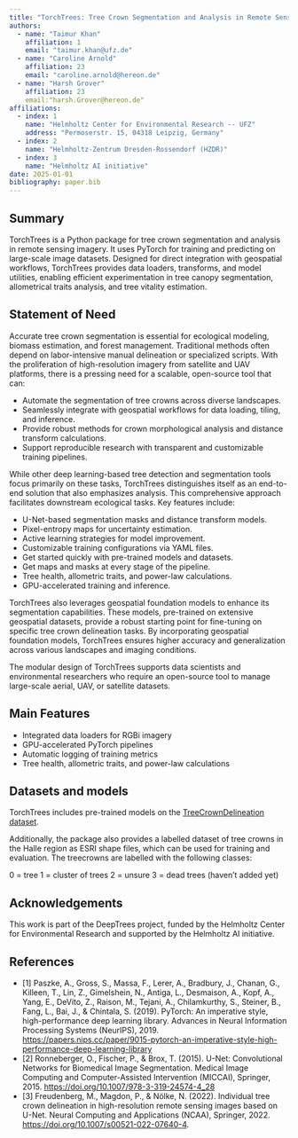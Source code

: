 ```yaml
---
title: "TorchTrees: Tree Crown Segmentation and Analysis in Remote Sensing Imagery with PyTorch"
authors:
  - name: "Taimur Khan"
    affiliation: 1
    email: "taimur.khan@ufz.de"
  - name: "Caroline Arnold"
    affiliation: 23
    email: "caroline.arnold@hereon.de"
  - name: "Harsh Grover"
    affiliation: 23
    email:"harsh.Grover@hereon.de"
affiliations:
  - index: 1
    name: "Helmholtz Center for Environmental Research -- UFZ"
    address: "Permoserstr. 15, 04318 Leipzig, Germany"
  - index: 2
    name: "Helmholtz-Zentrum Dresden-Rossendorf (HZDR)"
  - index: 3
    name: "Helmholtz AI initiative"
date: 2025-01-01
bibliography: paper.bib
---
```


## Summary

TorchTrees is a Python package for tree crown segmentation and analysis in remote sensing imagery. It uses PyTorch for training and predicting on large-scale image datasets. Designed for direct integration with geospatial workflows, TorchTrees provides data loaders, transforms, and model utilities, enabling efficient experimentation in tree canopy segmentation, allometrical traits analysis, and tree vitality estimation.

## Statement of Need

Accurate tree crown segmentation is essential for ecological modeling, biomass estimation, and forest management. Traditional methods often depend on labor-intensive manual delineation or specialized scripts. With the proliferation of high-resolution imagery from satellite and UAV platforms, there is a pressing need for a scalable, open-source tool that can:

- Automate the segmentation of tree crowns across diverse landscapes.
- Seamlessly integrate with geospatial workflows for data loading, tiling, and inference.
- Provide robust methods for crown morphological analysis and distance transform calculations.
- Support reproducible research with transparent and customizable training pipelines.

While other deep learning-based tree detection and segmentation tools focus primarily on these tasks, TorchTrees distinguishes itself as an end-to-end solution that also emphasizes analysis. This comprehensive approach facilitates downstream ecological tasks. Key features include:

- U-Net-based segmentation masks and distance transform models.
- Pixel-entropy maps for uncertainty estimation.
- Active learning strategies for model improvement.
- Customizable training configurations via YAML files.
- Get started quickly with pre-trained models and datasets.
- Get maps and masks at every stage of the pipeline.
- Tree health, allometric traits, and power-law calculations.
- GPU-accelerated training and inference.

TorchTrees also leverages geospatial foundation models to enhance its segmentation capabilities. These models, pre-trained on extensive geospatial datasets, provide a robust starting point for fine-tuning on specific tree crown delineation tasks. By incorporating geospatial foundation models, TorchTrees ensures higher accuracy and generalization across various landscapes and imaging conditions.

The modular design of TorchTrees supports data scientists and environmental researchers who require an open-source tool to manage large-scale aerial, UAV, or satellite datasets.

## Main Features

- Integrated data loaders for RGBi imagery
- GPU-accelerated PyTorch pipelines
- Automatic logging of training metrics
- Tree health, allometric traits, and power-law calculations

## Datasets and models

TorchTrees includes pre-trained models on the [TreeCrownDelineation dataset](https://github.com/AWF-GAUG/TreeCrownDelineation). 

Additionally, the package also provides a labelled dataset of tree crowns in the Halle region as ESRI shape files, which can be used for training and evaluation. The treecrowns are labelled with the following classes:

0 = tree
1 = cluster of trees
2 = unsure
3 = dead trees (haven’t added yet)

## Acknowledgements

This work is part of the DeepTrees project, funded by the Helmholtz Center for Environmental Research and supported by the Helmholtz AI initiative.

## References

- [1] Paszke, A., Gross, S., Massa, F., Lerer, A., Bradbury, J., Chanan, G., Killeen, T., Lin, Z., Gimelshein, N., Antiga, L., Desmaison, A., Kopf, A., Yang, E., DeVito, Z., Raison, M., Tejani, A., Chilamkurthy, S., Steiner, B., Fang, L., Bai, J., & Chintala, S. (2019). PyTorch: An imperative style, high-performance deep learning library. Advances in Neural Information Processing Systems (NeurIPS), 2019. https://papers.nips.cc/paper/9015-pytorch-an-imperative-style-high-performance-deep-learning-library
- [2] Ronneberger, O., Fischer, P., & Brox, T. (2015). U-Net: Convolutional Networks for Biomedical Image Segmentation. Medical Image Computing and Computer-Assisted Intervention (MICCAI), Springer, 2015. https://doi.org/10.1007/978-3-319-24574-4_28
- [3] Freudenberg, M., Magdon, P., & Nölke, N. (2022). Individual tree crown delineation in high-resolution remote sensing images based on U-Net. Neural Computing and Applications (NCAA), Springer, 2022. https://doi.org/10.1007/s00521-022-07640-4.
